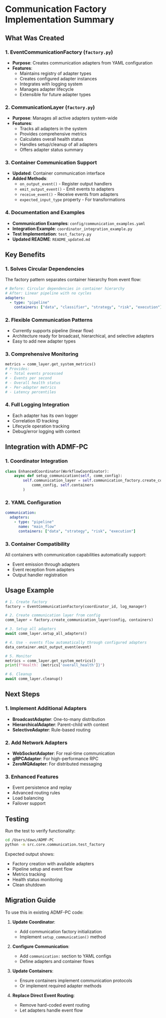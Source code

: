 # Communication Factory Implementation Summary

## What Was Created

### 1. EventCommunicationFactory (`factory.py`)
- **Purpose**: Creates communication adapters from YAML configuration
- **Features**:
  - Maintains registry of adapter types
  - Creates configured adapter instances
  - Integrates with logging system
  - Manages adapter lifecycle
  - Extensible for future adapter types

### 2. CommunicationLayer (`factory.py`)
- **Purpose**: Manages all active adapters system-wide
- **Features**:
  - Tracks all adapters in the system
  - Provides comprehensive metrics
  - Calculates overall health status
  - Handles setup/cleanup of all adapters
  - Offers adapter status summary

### 3. Container Communication Support
- **Updated**: Container communication interface
- **Added Methods**:
  - `on_output_event()` - Register output handlers
  - `emit_output_event()` - Emit events to adapters
  - `receive_event()` - Receive events from adapters
  - `expected_input_type` property - For transformations

### 4. Documentation and Examples
- **Communication Examples**: `config/communication_examples.yaml`
- **Integration Example**: `coordinator_integration_example.py`
- **Test Implementation**: `test_factory.py`
- **Updated README**: `README_updated.md`

## Key Benefits

### 1. Solves Circular Dependencies
The factory pattern separates container hierarchy from event flow:
```yaml
# Before: Circular dependencies in container hierarchy
# After: Linear pipeline with no cycles
adapters:
  - type: "pipeline"
    containers: ["data", "classifier", "strategy", "risk", "execution"]
```

### 2. Flexible Communication Patterns
- Currently supports pipeline (linear flow)
- Architecture ready for broadcast, hierarchical, and selective adapters
- Easy to add new adapter types

### 3. Comprehensive Monitoring
```python
metrics = comm_layer.get_system_metrics()
# Provides:
# - Total events processed
# - Events per second
# - Overall health status
# - Per-adapter metrics
# - Latency percentiles
```

### 4. Full Logging Integration
- Each adapter has its own logger
- Correlation ID tracking
- Lifecycle operation tracking
- Debug/error logging with context

## Integration with ADMF-PC

### 1. Coordinator Integration
```python
class EnhancedCoordinator(WorkflowCoordinator):
    async def setup_communication(self, comm_config):
        self.communication_layer = self.communication_factory.create_communication_layer(
            comm_config, self.containers
        )
```

### 2. YAML Configuration
```yaml
communication:
  adapters:
    - type: "pipeline"
      name: "main_flow"
      containers: ["data", "strategy", "risk", "execution"]
```

### 3. Container Compatibility
All containers with communication capabilities automatically support:
- Event emission through adapters
- Event reception from adapters
- Output handler registration

## Usage Example

```python
# 1. Create factory
factory = EventCommunicationFactory(coordinator_id, log_manager)

# 2. Create communication layer from config
comm_layer = factory.create_communication_layer(config, containers)

# 3. Setup all adapters
await comm_layer.setup_all_adapters()

# 4. Use - events flow automatically through configured adapters
data_container.emit_output_event(event)

# 5. Monitor
metrics = comm_layer.get_system_metrics()
print(f"Health: {metrics['overall_health']}")

# 6. Cleanup
await comm_layer.cleanup()
```

## Next Steps

### 1. Implement Additional Adapters
- **BroadcastAdapter**: One-to-many distribution
- **HierarchicalAdapter**: Parent-child with context
- **SelectiveAdapter**: Rule-based routing

### 2. Add Network Adapters
- **WebSocketAdapter**: For real-time communication
- **gRPCAdapter**: For high-performance RPC
- **ZeroMQAdapter**: For distributed messaging

### 3. Enhanced Features
- Event persistence and replay
- Advanced routing rules
- Load balancing
- Failover support

## Testing

Run the test to verify functionality:
```bash
cd /Users/daws/ADMF-PC
python -m src.core.communication.test_factory
```

Expected output shows:
- Factory creation with available adapters
- Pipeline setup and event flow
- Metrics tracking
- Health status monitoring
- Clean shutdown

## Migration Guide

To use this in existing ADMF-PC code:

1. **Update Coordinator**:
   - Add communication factory initialization
   - Implement `setup_communication()` method

2. **Configure Communication**:
   - Add `communication:` section to YAML configs
   - Define adapters and container flows

3. **Update Containers**:
   - Ensure containers implement communication protocols
   - Or implement required adapter methods

4. **Replace Direct Event Routing**:
   - Remove hard-coded event routing
   - Let adapters handle event flow